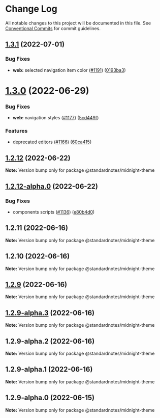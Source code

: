 # Change Log

All notable changes to this project will be documented in this file.
See [Conventional Commits](https://conventionalcommits.org) for commit guidelines.

## [1.3.1](https://github.com/standardnotes/app/compare/@standardnotes/midnight-theme@1.3.0...@standardnotes/midnight-theme@1.3.1) (2022-07-01)

### Bug Fixes

* **web:** selected navigation item color ([#1191](https://github.com/standardnotes/app/issues/1191)) ([0193ba3](https://github.com/standardnotes/app/commit/0193ba3e7bffa59a3359c984359138e9be34c4e1))

# [1.3.0](https://github.com/standardnotes/app/compare/@standardnotes/midnight-theme@1.2.12...@standardnotes/midnight-theme@1.3.0) (2022-06-29)

### Bug Fixes

* **web:** navigation styles ([#1177](https://github.com/standardnotes/app/issues/1177)) ([5cd449f](https://github.com/standardnotes/app/commit/5cd449fe800b8950fab2599968933b120222d5fc))

### Features

* deprecated editors ([#1166](https://github.com/standardnotes/app/issues/1166)) ([60ca415](https://github.com/standardnotes/app/commit/60ca4150446f9a14bb6a31416686c6d07a7d0cd9))

## [1.2.12](https://github.com/standardnotes/app/compare/@standardnotes/midnight-theme@1.2.12-alpha.0...@standardnotes/midnight-theme@1.2.12) (2022-06-22)

**Note:** Version bump only for package @standardnotes/midnight-theme

## [1.2.12-alpha.0](https://github.com/standardnotes/app/compare/@standardnotes/midnight-theme@1.2.11...@standardnotes/midnight-theme@1.2.12-alpha.0) (2022-06-22)

### Bug Fixes

* components scripts ([#1136](https://github.com/standardnotes/app/issues/1136)) ([e80b4d0](https://github.com/standardnotes/app/commit/e80b4d0ffad495c758b593c30e1c4c754dda9b7e))

## 1.2.11 (2022-06-16)

**Note:** Version bump only for package @standardnotes/midnight-theme

## 1.2.10 (2022-06-16)

**Note:** Version bump only for package @standardnotes/midnight-theme

## [1.2.9](https://github.com/standardnotes/app/compare/@standardnotes/midnight-theme@1.2.9-alpha.3...@standardnotes/midnight-theme@1.2.9) (2022-06-16)

**Note:** Version bump only for package @standardnotes/midnight-theme

## [1.2.9-alpha.3](https://github.com/standardnotes/app/compare/@standardnotes/midnight-theme@1.2.9-alpha.2...@standardnotes/midnight-theme@1.2.9-alpha.3) (2022-06-16)

**Note:** Version bump only for package @standardnotes/midnight-theme

## 1.2.9-alpha.2 (2022-06-16)

**Note:** Version bump only for package @standardnotes/midnight-theme

## 1.2.9-alpha.1 (2022-06-16)

**Note:** Version bump only for package @standardnotes/midnight-theme

## 1.2.9-alpha.0 (2022-06-15)

**Note:** Version bump only for package @standardnotes/midnight-theme
